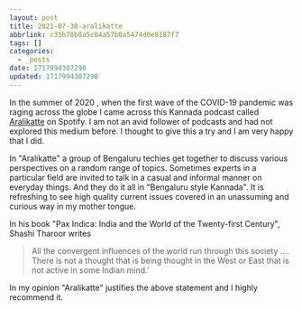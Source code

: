 ```yaml
---
layout: post
title: 2021-07-30-aralikatte
abbrlink: c35b78b0a5c04a57b0a5474d0e8187f7
tags: []
categories:
  - _posts
date: 1717994307290
updated: 1717994307290
---
```


In the summer of 2020 , when the first wave of the COVID-19 pandemic was raging across the globe I came across this Kannada podcast called [Aralikatte](https://open.spotify.com/show/46OtX5H5WpRN0fa8iAFj1P) on Spotify. I am not an avid follower of podcasts and had not explored this medium before. I thought to give this a try and I am very happy that I did.

In "Aralikatte" a group of Bengaluru techies get together to discuss various perspectives on a random range of topics. Sometimes experts in a particular field are invited to talk in a casual and informal manner on everyday things. And they do it all in "Bengaluru style Kannada". It is refreshing to see high quality current issues covered in an unassuming and curious way in my mother tongue.

In his book "Pax Indica: India and the World of the Twenty-first Century", Shashi Tharoor writes

> All the convergent influences of the world run through this society …. There is not a thought that is being thought in the West or East that is not active in some Indian mind.’

In my opinion "Aralikatte" justifies the above statement and I highly recommend it.
